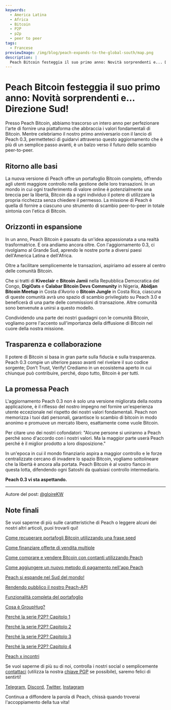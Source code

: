 ```yaml
---
keywords:
  - America Latina
  - Africa
  - Bitcoin
  - P2P
  - p2p
  - peer to peer
tags:
  - Francese
previewImage: /img/blog/peach-expands-to-the-global-south/map.png
description: |
  Peach Bitcoin festeggia il suo primo anno: Novità sorprendenti e... Direzione Sud!
---
```


# Peach Bitcoin festeggia il suo primo anno: Novità sorprendenti e... Direzione Sud!

Presso Peach Bitcoin, abbiamo trascorso un intero anno per perfezionare l'arte di fornire una piattaforma che abbraccia i valori fondamentali di Bitcoin. Mentre celebriamo il nostro primo anniversario con il lancio di Peach 0.3, permetteteci di guidarvi attraverso questo aggiornamento che è più di un semplice passo avanti, è un balzo verso il futuro dello scambio peer-to-peer.

## Ritorno alle basi

La nuova versione di Peach offre un portafoglio Bitcoin completo, offrendo agli utenti maggiore controllo nella gestione delle loro transazioni. In un mondo in cui ogni trasferimento di valore online è potenzialmente una breccia per la libertà, Bitcoin dà a ogni individuo il potere di utilizzare la propria ricchezza senza chiedere il permesso. La missione di Peach è quella di fornire a ciascuno uno strumento di scambio peer-to-peer in totale sintonia con l'etica di Bitcoin.

## Orizzonti in espansione

In un anno, Peach Bitcoin è passato da un'idea appassionata a una realtà trasformatrice. E ora andiamo ancora oltre. Con l'aggiornamento 0.3, ci rivolgiamo al Grande Sud, aprendo le nostre porte a diversi paesi dell'America Latina e dell'Africa.

Oltre a facilitare semplicemente le transazioni, aspiriamo ad essere al centro delle comunità Bitcoin.

Che si tratti di **Kiveclair** e **Bitcoin Jamii** nella Repubblica Democratica del Congo, **DigiOats** e **Calabar Bitcoin Devs Community** in Nigeria, **Abidjan Bitcoin Meetup** in Costa d'Avorio o **Bitcoin Jungle** in Costa Rica, ciascuna di queste comunità avrà uno spazio di scambio privilegiato su Peach 3.0 e beneficerà di una parte delle commissioni di transazione. Altre comunità sono benvenute a unirsi a questo modello.

Condividendo una parte dei nostri guadagni con le comunità Bitcoin, vogliamo porre l'accento sull'importanza della diffusione di Bitcoin nel cuore della nostra missione.

## Trasparenza e collaborazione

Il potere di Bitcoin si basa in gran parte sulla fiducia e sulla trasparenza. Peach 0.3 compie un ulteriore passo avanti nel rivelare il suo codice sorgente; Don’t Trust, Verify! Crediamo in un ecosistema aperto in cui chiunque può contribuire, perché, dopo tutto, Bitcoin è per tutti.

## La promessa Peach

L'aggiornamento Peach 0.3 non è solo una versione migliorata della nostra applicazione, è il riflesso del nostro impegno nel fornire un'esperienza utente eccezionale nel rispetto dei nostri valori fondamentali. Peach non memorizza i tuoi dati personali, garantisce lo scambio di bitcoin in modo anonimo e promuove un mercato libero, esattamente come vuole Bitcoin.

Per citare uno dei nostri cofondatori: "Alcune persone si uniranno a Peach perché sono d'accordo con i nostri valori. Ma la maggior parte userà Peach perché è il miglior prodotto a loro disposizione."

In un'epoca in cui il mondo finanziario aspira a maggior controllo e le forze centralizzate cercano di invadere lo spazio Bitcoin, vogliamo sottolineare che la libertà è ancora alla portata. Peach Bitcoin è al vostro fianco in questa lotta, difendendo ogni Satoshi da qualsiasi controllo intermediario.

**Peach 0.3 vi sta aspettando.**

---

Autore del post: [@gloireKW](https://twitter.com/GloireKW)

## Note finali

Se vuoi saperne di più sulle caratteristiche di Peach o leggere alcuni dei nostri altri articoli, puoi trovarli qui!

[Come recuperare portafogli Bitcoin utilizzando una frase seed](https://peachbitcoin.com/it/blog/how-to-restore-peach-wallet/)

[Come finanziare offerte di vendita multiple](https://peachbitcoin.com/it/blog/funding-multiple-sell-offers/)

[Come comprare e vendere Bitcoin con contanti utilizzando Peach](https://peachbitcoin.com/it/blog/how-to-buy-and-sell-bitcoin-with-cash-using-peach/)

[Come aggiungere un nuovo metodo di pagamento nell'app Peach](https://peachbitcoin.com/it/blog/how-to-add-a-payment-method/)

[Peach si espande nel Sud del mondo!](https://peachbitcoin.com/it/blog/peach-expands-to-the-global-south/)

[Rendendo pubblico il nostro Peach-API](https://peachbitcoin.com/it/blog/making-our-peach-api-public/)

[Funzionalità completa del portafoglio](https://peachbitcoin.com/it/blog/full-wallet-functionality/)

[Cosa è GroupHug?](https://peachbitcoin.com/it/blog/group-hug/)

[Perché la serie P2P? Capitolo 1](https://peachbitcoin.com/it/blog/why-p2p-chapter-1/)

[Perché la serie P2P? Capitolo 2](https://peachbitcoin.com/it/blog/why-p2p-chapter-2/)

[Perché la serie P2P? Capitolo 3](https://peachbitcoin.com/it/blog/why-p2p-chapter-3-circular-economies/)

[Perché la serie P2P? Capitolo 4](https://peachbitcoin.com/it/blog/why-p2p-chapter-4-chains-of-trust/)

[Peach x incontri](https://peachbitcoin.com/it/blog/peach-for-meetups/)

Se vuoi saperne di più su di noi, controlla i nostri social o semplicemente [contattaci](mailto:hello@peachbitcoin.com) (utilizza la nostra [chiave PGP](https://keys.openpgp.org/vks/v1/by-fingerprint/48339A19645E2E53488E0E5479E1B270FACD1BD2) se possibile), saremo felici di sentirti!

[Telegram](https://t.me/+GkOW1J-ixBBkZWRk), [Discord](https://discord.gg/ypeHz3SW54), [Twitter](https://twitter.com/peachbitcoin), [Instagram](https://instagram.com/peachbitcoin)

Continua a diffondere la parola di Peach, chissà quando troverai l'accoppiamento della tua vita!
